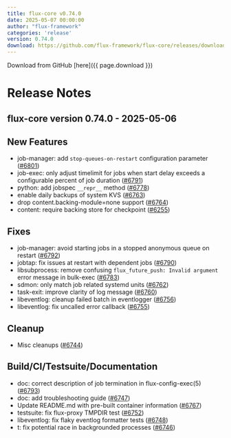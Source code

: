 ```yaml
---
title: flux-core v0.74.0
date: 2025-05-07 00:00:00
author: "flux-framework"
categories: 'release'
version: 0.74.0
download: https://github.com/flux-framework/flux-core/releases/download/v0.74.0/flux-core-0.74.0.tar.gz
---
```


Download from GitHub [here]({{ page.download }})

# Release Notes

flux-core version 0.74.0 - 2025-05-06
-------------------------------------

## New Features

 * job-manager: add `stop-queues-on-restart` configuration parameter ([#6801](https://github.com/flux-framework/flux-core/issues/6801))
 * job-exec: only adjust timelimit for jobs when start delay exceeds a
   configurable percent of job duration ([#6791](https://github.com/flux-framework/flux-core/issues/6791))
 * python: add jobspec `__repr__` method ([#6778](https://github.com/flux-framework/flux-core/issues/6778))
 * enable daily backups of system KVS ([#6763](https://github.com/flux-framework/flux-core/issues/6763))
 * drop content.backing-module=none support ([#6764](https://github.com/flux-framework/flux-core/issues/6764))
 * content: require backing store for checkpoint ([#6255](https://github.com/flux-framework/flux-core/issues/6255))

## Fixes

 * job-manager: avoid starting jobs in a stopped anonymous queue on restart
   ([#6792](https://github.com/flux-framework/flux-core/issues/6792))
 * jobtap: fix issues at restart with dependent jobs ([#6790](https://github.com/flux-framework/flux-core/issues/6790))
 * libsubprocess: remove confusing `flux_future_push: Invalid argument`
   error message in bulk-exec ([#6783](https://github.com/flux-framework/flux-core/issues/6783))
 * sdmon: only match job related systemd units ([#6762](https://github.com/flux-framework/flux-core/issues/6762))
 * task-exit: improve clarity of log message ([#6760](https://github.com/flux-framework/flux-core/issues/6760))
 * libeventlog: cleanup failed batch in eventlogger ([#6756](https://github.com/flux-framework/flux-core/issues/6756))
 * libeventlog: fix uncalled error callback ([#6755](https://github.com/flux-framework/flux-core/issues/6755))

## Cleanup

 * Misc cleanups ([#6744](https://github.com/flux-framework/flux-core/issues/6744))

## Build/CI/Testsuite/Documentation

 * doc: correct description of job termination in flux-config-exec(5) ([#6793](https://github.com/flux-framework/flux-core/issues/6793))
 * doc: add troubleshooting guide ([#6747](https://github.com/flux-framework/flux-core/issues/6747))
 * Update README.md with pre-built container information ([#6767](https://github.com/flux-framework/flux-core/issues/6767))
 * testsuite: fix flux-proxy TMPDIR test ([#6752](https://github.com/flux-framework/flux-core/issues/6752))
 * libeventlog: fix flaky eventlog formatter tests ([#6748](https://github.com/flux-framework/flux-core/issues/6748))
 * t: fix potential race in backgrounded processes ([#6746](https://github.com/flux-framework/flux-core/issues/6746))

